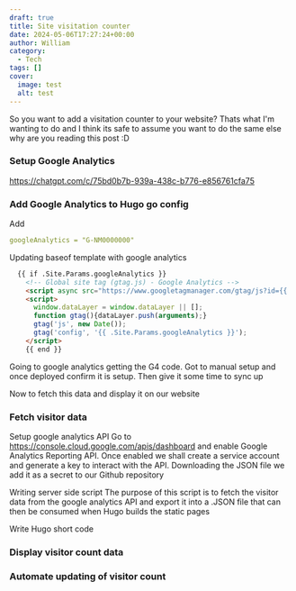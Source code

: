 ```yaml
---
draft: true
title: Site visitation counter
date: 2024-05-06T17:27:24+00:00
author: William
category:
  - Tech
tags: []
cover:
  image: test
  alt: test
---
```


So you want to add a visitation counter to your website? Thats what I'm wanting to do and I think its safe to assume you want to do the same else why are you reading this post :D

### Setup Google Analytics
https://chatgpt.com/c/75bd0b7b-939a-438c-b776-e856761cfa75 


### Add Google Analytics to Hugo go config 

Add 
```yaml
googleAnalytics = "G-NM0000000"
```



Updating baseof template with google analytics
```html
  {{ if .Site.Params.googleAnalytics }}
    <!-- Global site tag (gtag.js) - Google Analytics -->
    <script async src="https://www.googletagmanager.com/gtag/js?id={{ .Site.Params.googleAnalytics }}"></script>
    <script>
      window.dataLayer = window.dataLayer || [];
      function gtag(){dataLayer.push(arguments);}
      gtag('js', new Date());
      gtag('config', '{{ .Site.Params.googleAnalytics }}');
    </script>
    {{ end }}
```


Going to google analytics getting the G4 code. Got to manual setup and once deployed confirm it is setup. Then give it some time to sync up

Now to fetch this data and display it on our website 

### Fetch visitor data

Setup google analytics API
Go to https://console.cloud.google.com/apis/dashboard and enable Google Analytics Reporting API. Once enabled we shall create a service account and generate a key to interact with the API. 
Downloading the JSON file we add it as a secret to our Github repository  



Writing server side script
The purpose of this script is to fetch the visitor data from the google analytics API and export it into a .JSON file that can then be consumed when Hugo builds the static pages

Write Hugo short code



### Display visitor count data

### Automate updating of visitor count
